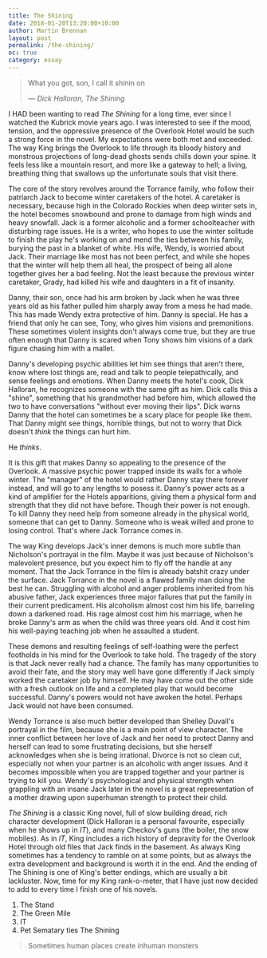 ```yaml
---
title: The Shining
date: 2018-01-20T13:20:00+10:00
author: Martin Brennan
layout: post
permalink: /the-shining/
oc: true
category: essay
---
```


<blockquote class="hero">
    <p>What you got, son, I call it shinin on</p>
    <cite>— Dick Halloran, The Shining</cite>
</blockquote>

<span class="first-letter">I</span> HAD been wanting to read _The Shining_ for a long time, ever since I watched the Kubrick movie years ago. I was interested to see if the mood, tension, and the oppressive presence of the Overlook Hotel would be such a strong force in the novel. My expectations were both met and exceeded. The way King brings the Overlook to life through its bloody history and monstrous projections of long-dead ghosts sends chills down your spine. It feels less like a mountain resort, and more like a gateway to hell; a living, breathing thing that swallows up the unfortunate souls that visit there.

<!--more-->

The core of the story revolves around the Torrance family, who follow their patriarch Jack to become winter caretakers of the hotel. A caretaker is necessary, because high in the Colorado Rockies when deep winter sets in, the hotel becomes snowbound and prone to damage from high winds and heavy snowfall. Jack is a former alcoholic and a former schoolteacher with disturbing rage issues. He is a writer, who hopes to use the winter solitude to finish the play he's working on and mend the ties between his family, burying the past in a blanket of white. His wife, Wendy, is worried about Jack. Their marriage like most has not been perfect, and while she hopes that the winter will help them all heal, the prospect of being all alone together gives her a bad feeling. Not the least because the previous winter caretaker, Grady, had killed his wife and daughters in a fit of insanity.

Danny, their son, once had his arm broken by Jack when he was three years old as his father pulled him sharply away from a mess he had made. This has made Wendy extra protective of him. Danny is special. He has a friend that only he can see, Tony, who gives him visions and premonitions. These sometimes violent insights don't always come true, but they are true often enough that Danny is scared when Tony shows him visions of a dark figure chasing him with a mallet.

Danny's developing psychic abilities let him see things that aren't there, know where lost things are, read and talk to people telepathically, and sense feelings and emotions. When Danny meets the hotel's cook, Dick Halloran, he recognizes someone with the same gift as him. Dick calls this a "shine", something that his grandmother had before him, which allowed the two to have conversations "without ever moving their lips". Dick warns Danny that the hotel can sometimes be a scary place for people like them. That Danny might see things, horrible things, but not to worry that Dick doesn't _think_ the things can hurt him.

He _thinks_.

It is this gift that makes Danny so appealing to the presence of the Overlook. A massive psychic power trapped inside its walls for a whole winter. The "manager" of the hotel would rather Danny stay there forever instead, and will go to any lengths to posess it. Danny's power acts as a kind of amplifier for the Hotels apparitions, giving them a physical form and strength that they did not have before. Though their power is not enough. To kill Danny they need help from someone already in the physical world, someone that can get to Danny. Someone who is weak willed and prone to losing control. That's where Jack Torrance comes in.

The way King develops Jack's inner demons is much more subtle than Nicholson's portrayal in the film. Maybe it was just because of Nicholson's malevolent presence, but you expect him to fly off the handle at any moment. That the Jack Torrance in the film is already batshit crazy under the surface. Jack Torrance in the novel is a flawed family man doing the best he can. Struggling with alcohol and anger problems inherited from his abusive father, Jack experiences three major failures that put the family in their current predicament. His alcoholism almost cost him his life, barreling down a darkened road. His rage almost cost him his marriage, when he broke Danny's arm as when the child was three years old. And it cost him his well-paying teaching job when he assaulted a student.

These demons and resulting feelings of self-loathing were the perfect footholds in his mind for the Overlook to take hold. The tragedy of the story is that Jack never really had a chance. The family has many opportunities to avoid their fate, and the story may well have gone differently if Jack simply worked the caretaker job by himself. He may have come out the other side with a fresh outlook on life and a completed play that would become successful. Danny's powers would not have awoken the hotel. Perhaps Jack would not have been consumed.

Wendy Torrance is also much better developed than Shelley Duvall's portrayal in the film, because she is a main point of view character. The inner conflict between her love of Jack and her need to protect Danny and herself can lead to some frustrating decisions, but she herself acknowledges when she is being irrational. Divorce is not so clean cut, especially not when your partner is an alcoholic with anger issues. And it becomes impossible when you are trapped together and your partner is trying to kill you. Wendy's psychological and physical strength when grappling with an insane Jack later in the novel is a great representation of a mother drawing upon superhuman strength to protect their child.

_The Shining_ is a classic King novel, full of slow building dread, rich character development (Dick Halloran is a personal favourite, especially when he shows up in _IT_), and many Checkov's guns (the boiler, the snow mobiles). As in _IT_, King includes a rich history of depravity for the Overlook Hotel through old files that Jack finds in the basement. As always King sometimes has a tendency to ramble on at some points, but as always the extra development and background is worth it in the end. And the ending of The Shining is one of King's better endings, which are usually a bit lackluster. Now, time for my King rank-o-meter, that I have just now decided to add to every time I finish one of his novels.

1. The Stand
2. The Green Mile
3. IT
4. Pet Sematary ties The Shining

> Sometimes human places create inhuman monsters